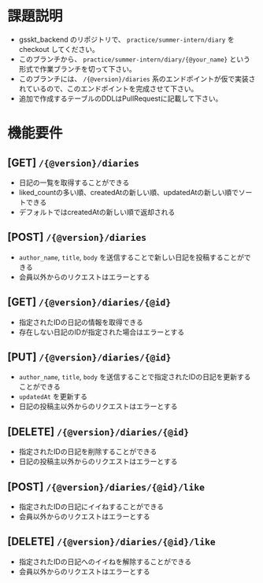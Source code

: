 # 課題説明
- gsskt_backend のリポジトリで、 `practice/summer-intern/diary` をcheckout してください。
- このブランチから、 `practice/summer-intern/diary/{@your_name}` という形式で作業ブランチを切って下さい。
- このブランチには、 `/{@version}/diaries` 系のエンドポイントが仮で実装されているので、このエンドポイントを完成させて下さい。
- 追加で作成するテーブルのDDLはPullRequestに記載して下さい。

# 機能要件
## [GET] `/{@version}/diaries`
- 日記の一覧を取得することができる
- liked_countの多い順、createdAtの新しい順、updatedAtの新しい順でソートできる
- デフォルトではcreatedAtの新しい順で返却される

## [POST] `/{@version}/diaries`
- `author_name`, `title`, `body` を送信することで新しい日記を投稿することができる
- 会員以外からのリクエストはエラーとする

## [GET] `/{@version}/diaries/{@id}`
- 指定されたIDの日記の情報を取得できる
- 存在しない日記のIDが指定された場合はエラーとする

## [PUT] `/{@version}/diaries/{@id}`
- `author_name`, `title`, `body` を送信することで指定されたIDの日記を更新することができる
- `updatedAt` を更新する
- 日記の投稿主以外からのリクエストはエラーとする

## [DELETE] `/{@version}/diaries/{@id}`
- 指定されたIDの日記を削除することができる
- 日記の投稿主以外からのリクエストはエラーとする

## [POST] `/{@version}/diaries/{@id}/like`
- 指定されたIDの日記にイイねすることができる
- 会員以外からのリクエストはエラーとする

## [DELETE] `/{@version}/diaries/{@id}/like`
- 指定されたIDの日記へのイイねを解除することができる
- 会員以外からのリクエストはエラーとする
